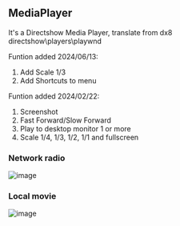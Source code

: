 ## MediaPlayer

It's a Directshow Media Player, translate from dx8 directshow\players\playwnd

Funtion added 2024/06/13:
1. Add Scale 1/3
2. Add Shortcuts to menu

Funtion added 2024/02/22:
1. Screenshot
2. Fast Forward/Slow Forward
3. Play to desktop monitor 1 or more
4. Scale 1/4, 1/3, 1/2, 1/1 and fullscreen

### Network radio

![image](https://github.com/chunmingwang/chunmingwang/assets/35757455/fcdd5477-ee87-4276-98b3-1c76406f2986)

### Local movie

![image](https://github.com/chunmingwang/chunmingwang/assets/35757455/0e51295c-9fd8-4e0b-99c2-a110bca38e8f)

